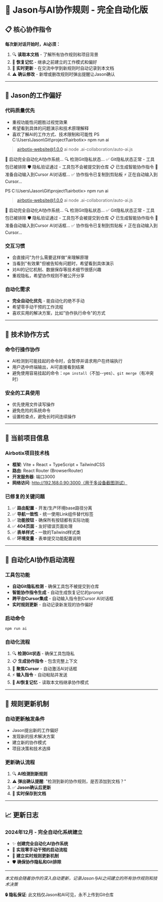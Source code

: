 # 🤖 Jason与AI协作规则 - 完全自动化版

## 📋 核心协作指令

**每次新对话开始时，AI必须：**
1. 🔍 **读取本文档** - 了解所有协作规则和项目背景
2. 🧠 **恢复记忆** - 继承之前建立的工作模式和偏好
3. 📝 **实时更新** - 在交流中学到新规则时自动记录到本文档
4. ⚠️ **确认修改** - 新增或删改规则时弹出提醒让Jason确认

---

## 🎯 Jason的工作偏好

### 代码质量优先
- 重视功能性问题胜过视觉效果
- 希望看到具体的问题演示和技术原理解释
- 喜欢了解AI的工作方式、技术限制和可能性
PS C:\Users\Jason\Git\project1\airbotix> npm run ai

> airbotix-website@1.0.0 ai
> node .ai-collaboration/auto-ai.js

🚀 启动完全自动化AI协作系统...
🔍 检测Git隐私状态...
✅ Git隐私状态正常 - 工具包已被排除
🛡️ 隐私验证通过 - 工具包不会被提交到仓库
📋 已生成智能协作指令
🎯 准备自动输入到Cursor AI对话框...
✅ 协作指令已复制到剪贴板
⚡ 正在自动输入到Cursor...

PS C:\Users\Jason\Git\project1\airbotix> npm run ai

> airbotix-website@1.0.0 ai
> node .ai-collaboration/auto-ai.js

🚀 启动完全自动化AI协作系统...
🔍 检测Git隐私状态...
✅ Git隐私状态正常 - 工具包已被排除
🛡️ 隐私验证通过 - 工具包不会被提交到仓库
📋 已生成智能协作指令
🎯 准备自动输入到Cursor AI对话框...
✅ 协作指令已复制到剪贴板
⚡ 正在自动输入到Cursor...


### 交互习惯
- 会直接问"为什么需要这样做"来理解原理
- 当看到"有效果"但被告知有问题时，希望看到具体演示
- 对AI的记忆机制、数据保存等技术细节很感兴趣
- 重视隐私，希望协作规则不被公开分享

### 自动化需求
- **完全自动化优先** - 能自动化的绝不手动
- 希望零手动干预的工作流程
- 喜欢实用的解决方案，比如"协作执行命令"的方式

---

## 🔧 技术协作方式

### 命令行操作协作
- AI检测到可能挂起的命令时，会暂停并请求用户在终端执行
- 用户选中终端输出，AI可直接看到结果
- 避免使用容易挂起的命令：`npm install`（不加--yes）、`git merge`（有冲突时）

### 安全的工具使用
- 优先使用文件读写操作
- 避免危险的系统命令
- 设置检查点，避免长时间连续操作

---

## 📁 当前项目信息

### Airbotix项目技术栈
- **框架**: Vite + React + TypeScript + TailwindCSS
- **路由**: React Router (BrowserRouter)
- **开发服务器**: 端口3000
- **网络访问**: http://192.168.0.90:3000（用于多设备截图测试）

### 已修复的关键问题
1. ✅ **路由配置** - 开发/生产环境base路径分离
2. ✅ **导航一致性** - 统一使用Link组件替代<a>标签
3. ✅ **功能按钮** - 确保所有按钮都有实际功能
4. ✅ **404页面** - 友好错误页面处理
5. ✅ **表单样式** - 一致的Tailwind样式类
6. ✅ **环境变量** - 表单提交功能配置说明

---

## 🚀 自动化AI协作启动流程

### 工具包功能
- **自动Git隐私检测** - 确保工具包不被提交到仓库
- **智能协作指令生成** - 自动生成恢复记忆的prompt
- **跨平台Cursor集成** - 自动输入指令到Cursor AI对话框
- **实时规则更新** - 自动记录新发现的协作偏好

### 启动命令
```bash
npm run ai
```

### 自动化流程
1. 🔍 **检测Git状态** - 确保工具包隐私
2. 📋 **生成协作指令** - 包含完整上下文
3. 🎯 **聚焦Cursor** - 自动激活AI对话框
4. ⚡ **输入指令** - 自动粘贴并发送
5. 🤖 **AI恢复记忆** - 读取本文档继承协作模式

---

## 📝 规则更新机制

### 自动更新触发条件
- Jason提出新的工作偏好
- 发现新的技术解决方案
- 建立新的协作模式
- 项目决策和技术选择

### 更新确认流程
1. 🔍 **AI检测到新规则**
2. ⚠️ **弹出确认提醒**: "检测到新的协作规则，是否添加到文档？"
3. ✅ **Jason确认后更新**
4. 💾 **实时保存到文档**

---

## 📈 更新日志

### 2024年12月 - 完全自动化系统建立
- ✨ **创建完全自动化AI协作系统**
- 🎯 **实现零手动干预的启动流程**
- 🔄 **建立实时规则更新机制**
- 🛡️ **确保协作隐私和Git排除**

---

*本文档会随着协作的深入自动更新，记录Jason与AI之间建立的所有协作规则和技术决策*

**🔒 隐私保证**: 此文档仅Jason和AI可见，永不上传到Git仓库
